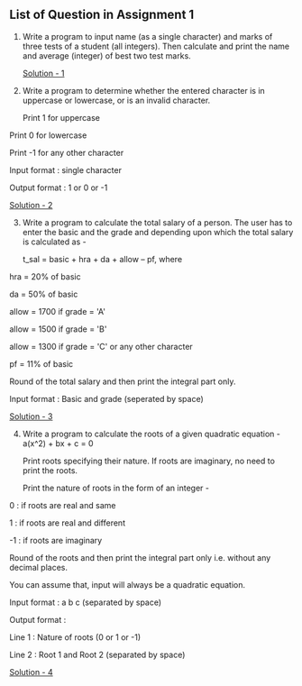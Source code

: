 ## List of Question in Assignment 1
1. Write a program to input name (as a single character) and marks of three tests of a student (all integers). Then calculate and print the name and average (integer) of best two test marks.
   
   [Solution - 1](https://github.com/mdaz78/CNAssignments/blob/master/Assignment1/one.java)

2. Write a program to determine whether the entered character is in uppercase or lowercase, or is an invalid character.
   
   Print 1 for uppercase
  
  Print 0 for lowercase
  
  Print -1 for any other character
   
   Input format : single character
  
  Output format : 1 or 0 or -1 
   
   [Solution - 2](https://github.com/mdaz78/CNAssignments/blob/master/Assignment1/two.java)

3. Write a program to calculate the total salary of a person. The user has to enter the basic and the grade and depending upon which the total salary is calculated as -

   t_sal = basic + hra + da + allow – pf, where
   
  hra = 20% of basic

  da = 50% of basic

  allow = 1700 if grade = 'A'

  allow = 1500 if grade = 'B'

  allow = 1300 if grade = 'C' or any other character

  pf = 11% of basic

  Round of the total salary and then print the integral part only.

   Input format : Basic and grade (seperated by space)

   [Solution - 3](https://github.com/mdaz78/CNAssignments/blob/master/Assignment1/threes.java)

4. Write a program to calculate the roots of a given quadratic equation -
   a(x^2) + bx + c = 0

   Print roots specifying their nature. If roots are imaginary, no need to print the roots.

   Print the nature of roots in the form of an integer - 
   
  0 : if roots are real and same

  1 : if roots are real and different

  -1 : if roots are imaginary


   Round of the roots and then print the integral part only i.e. without any decimal places.

   You can assume that, input will always be a quadratic equation.

   Input format : a b c (separated by space)

   Output format :  
  
  Line 1 : Nature of roots (0 or 1 or -1)

  Line 2 : Root 1 and Root 2 (separated by space)

   [Solution - 4](https://github.com/mdaz78/CNAssignments/blob/master/Assignment1/two.java)

    

